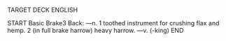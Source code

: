 TARGET DECK
ENGLISH

START
Basic
Brake3
Back: —n. 1 toothed instrument for crushing flax and hemp. 2 (in full brake harrow) heavy harrow. —v. (-king)
END

